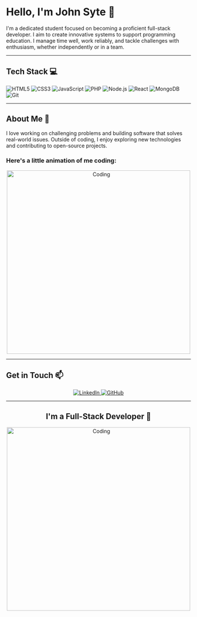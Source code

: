 # Hello, I'm John Syte 👋

I'm a dedicated student focused on becoming a proficient full-stack developer. I aim to create innovative systems to support programming education. I manage time well, work reliably, and tackle challenges with enthusiasm, whether independently or in a team.

---

## Tech Stack 💻
![HTML5](https://img.shields.io/badge/-HTML5-E34F26?logo=html5&logoColor=white&style=for-the-badge)
![CSS3](https://img.shields.io/badge/-CSS3-1572B6?logo=css3&logoColor=white&style=for-the-badge)
![JavaScript](https://img.shields.io/badge/-JavaScript-F7DF1E?logo=javascript&logoColor=black&style=for-the-badge)
![PHP](https://img.shields.io/badge/-PHP-777BB4?logo=php&logoColor=white&style=for-the-badge)
![Node.js](https://img.shields.io/badge/-Node.js-339933?logo=node.js&logoColor=white&style=for-the-badge)
![React](https://img.shields.io/badge/-React-61DAFB?logo=react&logoColor=white&style=for-the-badge)
![MongoDB](https://img.shields.io/badge/-MongoDB-47A248?logo=mongodb&logoColor=white&style=for-the-badge)
![Git](https://img.shields.io/badge/-Git-F05032?logo=git&logoColor=white&style=for-the-badge)

---

## About Me 🌱
I love working on challenging problems and building software that solves real-world issues. Outside of coding, I enjoy exploring new technologies and contributing to open-source projects.

### Here's a little animation of me coding:
<p align="center">
  <img src="https://media.giphy.com/media/qgQUggAC3Pfv687qPC/giphy.gif" alt="Coding" width="500"/>
</p>

---

## Get in Touch 📫
<p align="center">
  <a href="https://www.linkedin.com/in/john-syte-tiopes-1919802b1/" target="_blank">
    <img src="https://img.shields.io/badge/-LinkedIn-0A66C2?logo=linkedin&logoColor=white&style=for-the-badge" alt="LinkedIn">
  </a>
  <a href="https://github.com/tjsyte" target="_blank">
    <img src="https://img.shields.io/badge/-GitHub-181717?logo=github&logoColor=white&style=for-the-badge" alt="GitHub">
  </a>
</p>

---

<h2 align="center"> I'm a Full-Stack Developer 🚀 </h2>

<p align="center">
  <img src="https://github.com/JohnSyte/JohnSyte/blob/main/coding.gif" alt="Coding" width="500"/>
</p>

